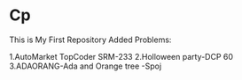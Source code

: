 # Cp
This is My First Repository
Added Problems:

1.AutoMarket TopCoder SRM-233 
2.Holloween party-DCP 60
3.ADAORANG-Ada and Orange tree -Spoj
